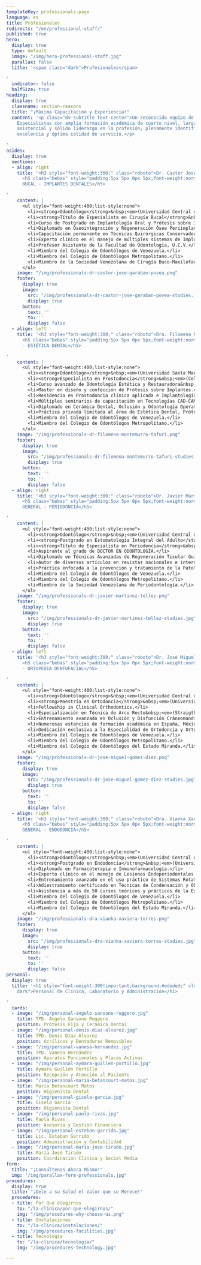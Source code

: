 ```yaml
---
templateKey: professionals-page
language: es
title: Profesionales
redirects: "/en/professional-staff/"
published: true
hero:
  display: true
  type: default
  image: "/img/hero-professional-staff.jpg"
  parallax: false
  title: '<span class="dark">Profesionales</span>

'
  indicator: false
  halfSize: true
heading:
  display: true
  classname: section-reasons
  title: "¡Máxima Capacitación y Experiencia!"
  content: '<p class="dv-subtitle text-center">Un reconocido equipo de Odontólogos
    Especialistas con amplia formación académica de cuarto nivel, larga trayectoria
    asistencial y sólido liderazgo en la profesión; plenamente identificado con la
    excelencia y óptima calidad de servicio.</p>

'
asides:
  display: true
  sections:
  - align: right
    title: '<h3 style="font-weight:300;" class="roboto">Dr. Castor José Garabán Povea</h3>
      <h5 class="bebas" style="padding:5px 5px 0px 5px;font-weight:normal;letter-spacing:2px;background:#333;color:#fff">CIRUGÍA
      BUCAL - IMPLANTES DENTALES</h5>

'
    content: |
      <ul style="font-weight:400;list-style:none">
        <li><strong>Odontólogo</strong>&nbsp;<em>(Universidad Central de Venezuela, 1994)</em>.</li>
        <li><strong>Título de Especialista en Cirugía Bucal</strong>&nbsp;<em>(Universidad Central de Venezuela, 2006)</em>.</li>
        <li>Curso de Postgrado en Implantología Oral y Prótesis sobre Implantes.</li>
        <li>Diplomado en Oseointegración y Regeneración Ósea Periimplantaria.</li>
        <li>Capacitación permanente en Técnicas Quirúrgicas Conservadoras y Microinvasivas.</li>
        <li>Experto clínico en el manejo de múltiples sistemas de Implantología Oral Avanzada.</li>
        <li>Profesor Asistente de la Facultad de Odontología, U.C.V.</li>
        <li>Miembro del Colegio de Odontólogos de Venezuela.</li>
        <li>Miembro del Colegio de Odontólogos Metropolitano.</li>
        <li>Miembro de la Sociedad Venezolana de Cirugía Buco-Maxilofacial&nbsp;<em>(S.V.C.B.M.F.)</em>.</li>
      </ul>
    image: "/img/professionals-dr-castor-jose-garaban-povea.png"
    footer:
      display: true
      image:
        src: "/img/professionals-dr-castor-jose-garaban-povea-studies.jpg"
        display: true
      button:
        text: ''
        to: ''
        display: false
  - align: left
    title: '<h3 style="font-weight:300;" class="roboto">Dra. Filomena Montemurro Tafuri</h3>
      <h5 class="bebas" style="padding:5px 5px 0px 5px;font-weight:normal;letter-spacing:2px;background:#333;color:#fff">PRÓTESIS
      - ESTÉTICA DENTAL</h5>

'
    content: |
      <ul style="font-weight:400;list-style:none">
        <li><strong>Odontólogo</strong>&nbsp;<em>(Universidad Santa María, 2001)</em>.</li>
        <li><strong>Especialista en Prostodoncia</strong>&nbsp;<em>(Collegio dei Docenti di Odontoiatria, Italia, 2003).</em></li>
        <li>Curso avanzado de Odontología Estética y Restauradora&nbsp;<em>(U.S.M., 2004).</em></li>
        <li>Master en diseño y confección de Prótesis sobre Implantes.</li>
        <li>Residencia en Prostodoncia clínica aplicada e Implantología.</li>
        <li>Múltiples seminarios de capacitación en Tecnologías CAD-CAM y Diseño de Sonrisa.</li>
        <li>Diplomado en Cerámica Dental, Oclusión y Odontología Operatoria.</li>
        <li>Práctica privada limitada al área de Estética Dental, Prótesis y Rehabilitación Oral.</li>
        <li>Miembro del Colegio de Odontólogos de Venezuela.</li>
        <li>Miembro del Colegio de Odontólogos Metropolitano.</li>
      </ul>
    image: "/img/professionals-dr-filomena-montemurro-tafuri.png"
    footer:
      display: true
      image:
        src: "/img/professionals-dr-filomena-montemurro-tafuri-studies.jpg"
        display: true
      button:
        text: ''
        to: ''
        display: false
  - align: right
    title: '<h3 style="font-weight:300;" class="roboto">Dr. Javier Martínez Téllez</h3>
      <h5 class="bebas" style="padding:5px 5px 0px 5px;font-weight:normal;letter-spacing:2px;background:#333;color:#fff">ODONTOLOGÍA
      GENERAL - PERIODONCIA</h5>

'
    content: |
      <ul style="font-weight:400;list-style:none">
        <li><strong>Odontólogo</strong>&nbsp;<em>(Universidad Central de Venezuela, 2000).</em></li>
        <li><strong>Postgrado en Estomatología Integral del Adulto</strong>&nbsp;<em>(Universidad Santa María, 2004).</em></li>
        <li><strong>Título de Especialista en Periodoncia</strong>&nbsp;<em>(Universidad Central de Venezuela, 2014).</em></li>
        <li>Aspirante al grado de DOCTOR EN ODONTOLOGÍA.</li>
        <li>Diplomado en Técnicas Avanzadas de Regeneración Tisular Guiada.</li>
        <li>Autor de diversos artículos en revistas nacionales e internacionales.</li>
        <li>Práctica enfocada a la prevención y tratamiento de la Patología Periodontal.</li>
        <li>Miembro del Colegio de Odontólogos de Venezuela.</li>
        <li>Miembro del Colegio de Odontólogos Metropolitano.</li>
        <li>Miembro de la Sociedad Venezolana de Periodontología.</li>
      </ul>
    image: "/img/professionals-dr-javier-martinez-tellez.png"
    footer:
      display: true
      image:
        src: "/img/professionals-dr-javier-martinez-tellez-studies.jpg"
        display: true
      button:
        text: ''
        to: ''
        display: false
  - align: left
    title: '<h3 style="font-weight:300;" class="roboto">Dr. José Miguel Gómez Díez</h3>
      <h5 class="bebas" style="padding:5px 5px 0px 5px;font-weight:normal;letter-spacing:2px;background:#333;color:#fff">ORTODONCIA
      - ORTOPEDIA DENTOFACIAL</h5>

'
    content: |
      <ul style="font-weight:400;list-style:none">
        <li><strong>Odontólogo</strong>&nbsp;<em>(Universidad Central de Venezuela, 1996).</em></li>
        <li><strong>Maestría en Ortodoncia</strong>&nbsp;<em>(Universidad Autónoma de Tamaulipas, México, 2003).</em></li>
        <li>Fellowship in Clinical Orthodontics.</li>
        <li>Especialización en Técnica de Arco Recto&nbsp;<em>(Straigth Wire System).</em></li>
        <li>Entrenamiento avanzado en Oclusión y Disfunción Cráneomandibular.</li>
        <li>Numerosas estancias de formación académica en España, México y USA.</li>
        <li>Dedicación exclusiva a la Especialidad de Ortodoncia y Ortopedia Dentofacial.</li>
        <li>Miembro del Colegio de Odontólogos de Venezuela.</li>
        <li>Miembro del Colegio de Odontólogos Metropolitano.</li>
        <li>Miembro del Colegio de Odontólogos del Estado Miranda.</li>
      </ul>
    image: "/img/professionals-dr-jose-miguel-gomez-diez.png"
    footer:
      display: true
      image:
        src: "/img/professionals-dr-jose-miguel-gomez-diez-studies.jpg"
        display: true
      button:
        text: ''
        to: ''
        display: false
  - align: right
    title: '<h3 style="font-weight:300;" class="roboto">Dra. Vianka Xaviera Torres</h3>
      <h5 class="bebas" style="padding:5px 5px 0px 5px;font-weight:normal;letter-spacing:2px;background:#333;color:#fff">ODONTOLOGÍA
      GENERAL - ENDODONCIA</h5>

'
    content: |
      <ul style="font-weight:400;list-style:none">
        <li><strong>Odontólogo</strong>&nbsp;<em>(Universidad Central de Venezuela, 2000).</em></li>
        <li><strong>Postgrado en Endodoncia</strong>&nbsp;<em>(Universidad Autónoma de Tamaulipas, México, 2003)</em>.</li>
        <li>Diplomado en Farmacoterapia e Inmunofarmacología.</li>
        <li>Experto clínico en el manejo de Lesiones Endoperiodontales y Endoprotésicas.</li>
        <li>Entrenamiento avanzado en el uso práctico de Sistemas Rotatorios de Níquel-Titanio.</li>
        <li>Adiestramiento certificado en Técnicas de Condensación y Obturación Termoplástica.</li>
        <li>Asistencia a más de 50 cursos teóricos y prácticos de la Especialidad.</li>
        <li>Miembro del Colegio de Odontólogos de Venezuela.</li>
        <li>Miembro del Colegio de Odontólogos Metropolitano.</li>
        <li>Miembro del Colegio de Odontólogos del Estado Miranda.</li>
      </ul>
    image: "/img/professionals-dra-vianka-xaviera-torres.png"
    footer:
      display: true
      image:
        src: "/img/professionals-dra-vianka-xaviera-torres-studies.jpg"
        display: true
      button:
        text: ''
        to: ''
        display: false
personal:
  display: true
  title: '<h1 style="font-weight:300!important;background:#ededed;" class="roboto
    dark">Personal de Clínica, Laboratorio y Administración</h1>

'
  cards:
  - image: "/img/personal-angelo-sansone-ruggero.jpg"
    title: TPD. Angelo Sansone Ruggero
    position: Prótesis Fija y Cerámica Dental
  - image: "/img/personal-denis-diaz-alvarez.jpg"
    title: TPD. Denis Díaz Álvarez
    position: Acrílicos y Dentaduras Removibles
  - image: "/img/personal-vanesa-hernandez.jpg"
    title: TPD. Vanesa Hernández
    position: Aparatos Funcionales y Placas Activas
  - image: "/img/personal-aymara-guillen-portillo.jpg"
    title: Aymara Guillén Portillo
    position: Recepción y Atención al Paciente
  - image: "/img/personal-maria-betancourt-matos.jpg"
    title: María Betancourt Matos
    position: Higienista Dental
  - image: "/img/personal-gisela-garcia.jpg"
    title: Gisela García
    position: Higienista Dental
  - image: "/img/personal-paola-rivas.jpg"
    title: Paola Rivas
    position: Asesoría y Gestión Financiera
  - image: "/img/personal-esteban-garrido.jpg"
    title: Lic. Esteban Garrido
    position: Administración y Contabilidad
  - image: "/img/personal-maria-jose-tirado.jpg"
    title: María José Tirado
    position: Coordinación Clínica y Social Media
form:
  title: "¡Consúltenos Ahora Mismo!"
  img: "/img/parallax-form-professionals.jpg"
procedures:
  display: true
  title: "¡Dele a su Salud el Valor que se Merece!"
  procedures:
  - title: Por Que elegirnos
    to: "/la-clinica/por-que-elegirnos/"
    img: "/img/procedures-why-choose-us.png"
  - title: Instalaciones
    to: "/la-clinica/instalaciones/"
    img: "/img/procedures-facilities.jpg"
  - title: Tecnología
    to: "/la-clinica/tecnologia/"
    img: "/img/procedures-technology.jpg"

---
```

